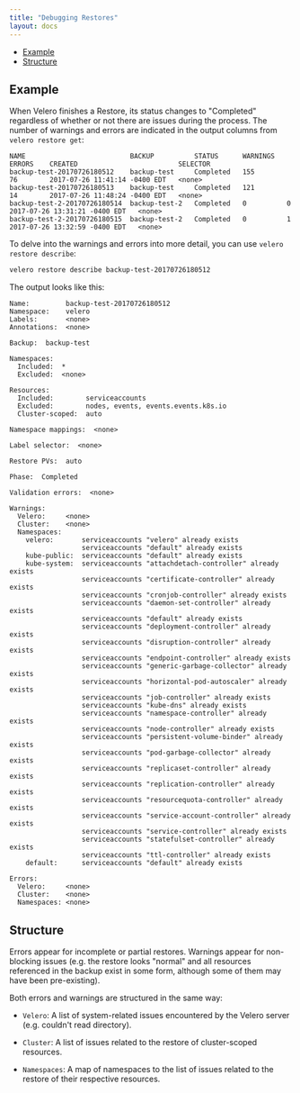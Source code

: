 ```yaml
---
title: "Debugging Restores"
layout: docs
---
```


* [Example][0]
* [Structure][1]

## Example

When Velero finishes a Restore, its status changes to "Completed" regardless of whether or not there are issues during the process. The number of warnings and errors are indicated in the output columns from `velero restore get`:

```
NAME                          BACKUP          STATUS      WARNINGS   ERRORS    CREATED                         SELECTOR
backup-test-20170726180512    backup-test     Completed   155        76        2017-07-26 11:41:14 -0400 EDT   <none>
backup-test-20170726180513    backup-test     Completed   121        14        2017-07-26 11:48:24 -0400 EDT   <none>
backup-test-2-20170726180514  backup-test-2   Completed   0          0         2017-07-26 13:31:21 -0400 EDT   <none>
backup-test-2-20170726180515  backup-test-2   Completed   0          1         2017-07-26 13:32:59 -0400 EDT   <none>
```

To delve into the warnings and errors into more detail, you can use `velero restore describe`:

```bash
velero restore describe backup-test-20170726180512
```

The output looks like this:

```
Name:         backup-test-20170726180512
Namespace:    velero
Labels:       <none>
Annotations:  <none>

Backup:  backup-test

Namespaces:
  Included:  *
  Excluded:  <none>

Resources:
  Included:        serviceaccounts
  Excluded:        nodes, events, events.events.k8s.io
  Cluster-scoped:  auto

Namespace mappings:  <none>

Label selector:  <none>

Restore PVs:  auto

Phase:  Completed

Validation errors:  <none>

Warnings:
  Velero:     <none>
  Cluster:    <none>
  Namespaces:
    velero:       serviceaccounts "velero" already exists
                  serviceaccounts "default" already exists
    kube-public:  serviceaccounts "default" already exists
    kube-system:  serviceaccounts "attachdetach-controller" already exists
                  serviceaccounts "certificate-controller" already exists
                  serviceaccounts "cronjob-controller" already exists
                  serviceaccounts "daemon-set-controller" already exists
                  serviceaccounts "default" already exists
                  serviceaccounts "deployment-controller" already exists
                  serviceaccounts "disruption-controller" already exists
                  serviceaccounts "endpoint-controller" already exists
                  serviceaccounts "generic-garbage-collector" already exists
                  serviceaccounts "horizontal-pod-autoscaler" already exists
                  serviceaccounts "job-controller" already exists
                  serviceaccounts "kube-dns" already exists
                  serviceaccounts "namespace-controller" already exists
                  serviceaccounts "node-controller" already exists
                  serviceaccounts "persistent-volume-binder" already exists
                  serviceaccounts "pod-garbage-collector" already exists
                  serviceaccounts "replicaset-controller" already exists
                  serviceaccounts "replication-controller" already exists
                  serviceaccounts "resourcequota-controller" already exists
                  serviceaccounts "service-account-controller" already exists
                  serviceaccounts "service-controller" already exists
                  serviceaccounts "statefulset-controller" already exists
                  serviceaccounts "ttl-controller" already exists
    default:      serviceaccounts "default" already exists

Errors:
  Velero:     <none>
  Cluster:    <none>
  Namespaces: <none>
```

## Structure

Errors appear for incomplete or partial restores. Warnings appear for non-blocking issues (e.g. the
restore looks "normal" and all resources referenced in the backup exist in some form, although some
of them may have been pre-existing).

Both errors and warnings are structured in the same way:

* `Velero`: A list of system-related issues encountered by the Velero server (e.g. couldn't read directory).

* `Cluster`: A list of issues related to the restore of cluster-scoped resources.

* `Namespaces`: A map of namespaces to the list of issues related to the restore of their respective resources.

[0]: #example
[1]: #structure
